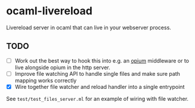 # ocaml-livereload

Livereload server in ocaml that can live in your webserver process.

## TODO

- [ ] Work out the best way to hook this into e.g. an [opium](https://github.com/rgrinberg/opium) middleware or to live alongside opium in the http server.
- [ ] Improve file watching API to handle single files and make sure path mapping works correctly
- [x] Wire together file watcher and reload handler into a single entrypoint

See `test/test_files_server.ml` for an example of wiring with file watcher.
